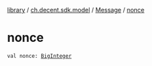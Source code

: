 [library](../../index.md) / [ch.decent.sdk.model](../index.md) / [Message](index.md) / [nonce](./nonce.md)

# nonce

`val nonce: `[`BigInteger`](http://docs.oracle.com/javase/6/docs/api/java/math/BigInteger.html)